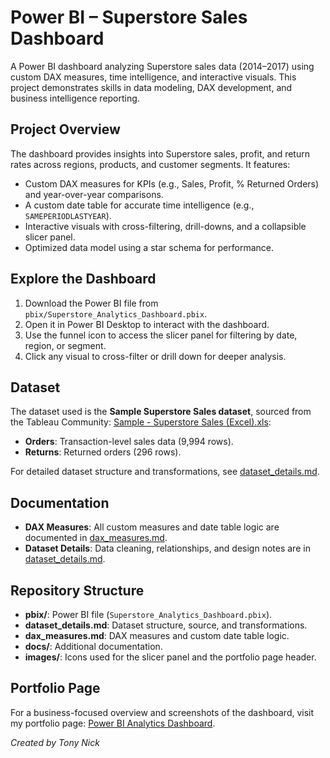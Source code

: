 # Power BI – Superstore Sales Dashboard

A Power BI dashboard analyzing Superstore sales data (2014–2017) using custom DAX measures, time intelligence, and interactive visuals. This project demonstrates skills in data modeling, DAX development, and business intelligence reporting.

## Project Overview
The dashboard provides insights into Superstore sales, profit, and return rates across regions, products, and customer segments. It features:
- Custom DAX measures for KPIs (e.g., Sales, Profit, % Returned Orders) and year-over-year comparisons.
- A custom date table for accurate time intelligence (e.g., `SAMEPERIODLASTYEAR`).
- Interactive visuals with cross-filtering, drill-downs, and a collapsible slicer panel.
- Optimized data model using a star schema for performance.

## Explore the Dashboard
1. Download the Power BI file from `pbix/Superstore_Analytics_Dashboard.pbix`.
2. Open it in Power BI Desktop to interact with the dashboard.
3. Use the funnel icon to access the slicer panel for filtering by date, region, or segment.
4. Click any visual to cross-filter or drill down for deeper analysis.

## Dataset
The dataset used is the **Sample Superstore Sales dataset**, sourced from the Tableau Community: [Sample - Superstore Sales (Excel).xls](https://community.tableau.com/s/question/0D54T00000CWeX8SAL/sample-superstore-sales-excelxls):
- **Orders**: Transaction-level sales data (9,994 rows).
- **Returns**: Returned orders (296 rows).

For detailed dataset structure and transformations, see [dataset_details.md](dataset_details.md).

## Documentation
- **DAX Measures**: All custom measures and date table logic are documented in [dax_measures.md](docs/dax_measures.md).
- **Dataset Details**: Data cleaning, relationships, and design notes are in [dataset_details.md](dataset/dataset_details.md).

## Repository Structure
- **pbix/**: Power BI file (`Superstore_Analytics_Dashboard.pbix`).
- **dataset_details.md**: Dataset structure, source, and transformations.
- **dax_measures.md**: DAX measures and custom date table logic.
- **docs/**: Additional documentation.
- **images/**: Icons used for the slicer panel and the portfolio page header.

## Portfolio Page
For a business-focused overview and screenshots of the dashboard, visit my portfolio page: [Power BI Analytics Dashboard](https://tonynick.notion.site/Power-BI-Analytics-Dashboard-1c59c67da0d480cdaca4d8bc3d2db77b).

*Created by Tony Nick*
